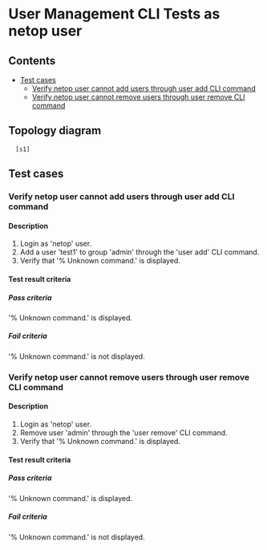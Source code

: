 # User Management CLI Tests as netop user


## Contents

- [Test cases](#test-cases)
  - [Verify netop user cannot add users through user add CLI command](#verify-netop-user-can-add-users-through-user-add-CLI-command)
  - [Verify netop user cannot remove users through user remove CLI command](#verify-netop-user-can-remove-users-through-user-remove-CLI-command)


## Topology diagram
```
  [s1]
```

## Test cases
### Verify netop user cannot add users through user add CLI command
#### Description
1. Login as 'netop' user.
2. Add a user 'test1' to group 'admin' through the 'user add' CLI command.
3. Verify that '% Unknown command.' is displayed.
#### Test result criteria
##### Pass criteria
'% Unknown command.' is displayed.
##### Fail criteria
'% Unknown command.' is not displayed.

### Verify netop user cannot remove users through user remove CLI command
#### Description
1. Login as 'netop' user.
2. Remove user 'admin' through the 'user remove' CLI command.
3. Verify that '% Unknown command.' is displayed.
#### Test result criteria
##### Pass criteria
'% Unknown command.' is displayed.
##### Fail criteria
'% Unknown command.' is not displayed.
